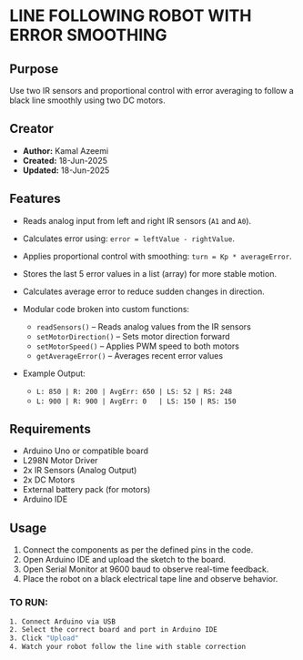 # LINE FOLLOWING ROBOT WITH ERROR SMOOTHING

## Purpose
Use two IR sensors and proportional control with error averaging to follow a black line smoothly using two DC motors.

## Creator
- **Author:** Kamal Azeemi  
- **Created:** 18-Jun-2025  
- **Updated:** 18-Jun-2025

## Features
- Reads analog input from left and right IR sensors (`A1` and `A0`).
- Calculates error using: `error = leftValue - rightValue`.
- Applies proportional control with smoothing: `turn = Kp * averageError`.
- Stores the last 5 error values in a list (array) for more stable motion.
- Calculates average error to reduce sudden changes in direction.
- Modular code broken into custom functions:
  - `readSensors()` – Reads analog values from the IR sensors
  - `setMotorDirection()` – Sets motor direction forward
  - `setMotorSpeed()` – Applies PWM speed to both motors
  - `getAverageError()` – Averages recent error values

- Example Output:
   - `L: 850 | R: 200 | AvgErr: 650 | LS: 52 | RS: 248`  
   - `L: 900 | R: 900 | AvgErr: 0   | LS: 150 | RS: 150`

## Requirements
- Arduino Uno or compatible board
- L298N Motor Driver
- 2x IR Sensors (Analog Output)
- 2x DC Motors
- External battery pack (for motors)
- Arduino IDE

## Usage
1. Connect the components as per the defined pins in the code.
2. Open Arduino IDE and upload the sketch to the board.
3. Open Serial Monitor at 9600 baud to observe real-time feedback.
4. Place the robot on a black electrical tape line and observe behavior.

### TO RUN:
```bash
1. Connect Arduino via USB
2. Select the correct board and port in Arduino IDE
3. Click "Upload"
4. Watch your robot follow the line with stable correction
